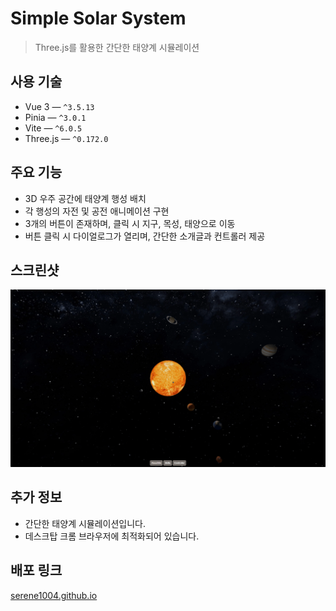 # Simple Solar System
> Three.js를 활용한 간단한 태양계 시뮬레이션

## 사용 기술
- Vue 3 — `^3.5.13`
- Pinia — `^3.0.1`
- Vite — `^6.0.5`
- Three.js — `^0.172.0`

## 주요 기능
- 3D 우주 공간에 태양계 행성 배치
- 각 행성의 자전 및 공전 애니메이션 구현
- 3개의 버튼이 존재하며, 클릭 시 지구, 목성, 태양으로 이동
- 버튼 클릭 시 다이얼로그가 열리며, 간단한 소개글과 컨트롤러 제공

## 스크린샷
![포트폴리오사이트 gif 이미지](./public/portfolio.gif)

## 추가 정보
- 간단한 태양계 시뮬레이션입니다.
- 데스크탑 크롬 브라우저에 최적화되어 있습니다.

## 배포 링크
[serene1004.github.io](https://serene1004.github.io/)
